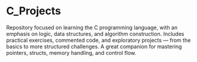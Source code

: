 # C_Projects
Repository focused on learning the C programming language, with an emphasis on logic, data structures, and algorithm construction. Includes practical exercises, commented code, and exploratory projects — from the basics to more structured challenges. A great companion for mastering pointers, structs, memory handling, and control flow.
